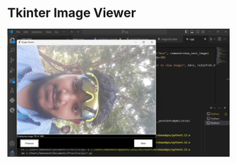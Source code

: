 # Tkinter Image Viewer

![alt text](https://github.com/bmaneesh2000/Image-Viewer-Tkinter/blob/main/1.png)
